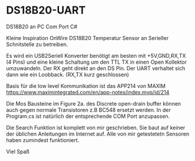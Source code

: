 # DS18B20-UART
DS18B20 an PC Com Port C#

Kleine Inspiration OnWire DS18B20 Temperatur Sensor an Serieller Schnitstelle zu betreiben. 

Es wird ein USB2Seriell Konverter benötigt am besten mit +5V,GND,RX,TX (4 Pins) und eine kleine Schaltung um den TTL TX in einen Open Kollektor umzuwandeln. Der RX geht direkt an den DS Pin. Der UART verhaltet sich dann wie ein Loobback. (RX,TX kurz geschlossen)

Basis für die low level Kommunikation ist das APP214 von MAXIM
https://www.maximintegrated.com/en/app-notes/index.mvp/id/214

Die Mos Bausteine im Figure 2a. des Discrete open-drain buffer können auch gegen normale Transistoren z.B BC548 ersetzt werden.
In der Program.cs ist natürlich der entsprechende COM Port anzupassen.

Die Search Funktion ist komplett von mir geschrieben. Sie baut auf keiner der üblichen Anleitungen im Internet auf. Alle von mir getestetetn Sensoren haben zumindest funktioniert.

Viel Spaß
